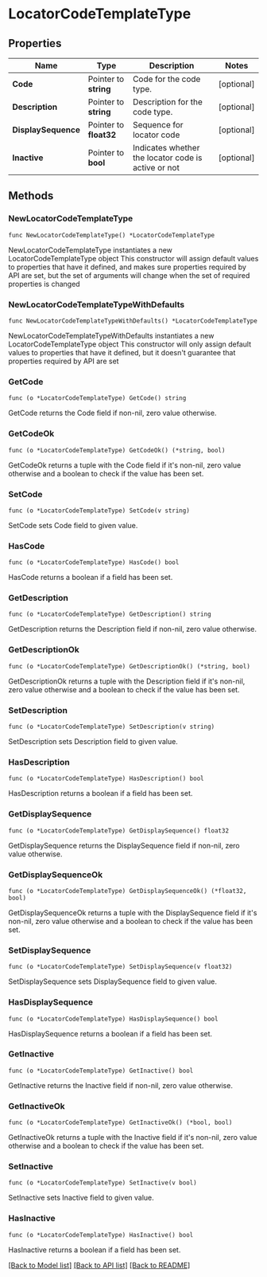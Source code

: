 # LocatorCodeTemplateType

## Properties

Name | Type | Description | Notes
------------ | ------------- | ------------- | -------------
**Code** | Pointer to **string** | Code for the code type. | [optional] 
**Description** | Pointer to **string** | Description for the code type. | [optional] 
**DisplaySequence** | Pointer to **float32** | Sequence for locator code | [optional] 
**Inactive** | Pointer to **bool** | Indicates whether the locator code is active or not | [optional] 

## Methods

### NewLocatorCodeTemplateType

`func NewLocatorCodeTemplateType() *LocatorCodeTemplateType`

NewLocatorCodeTemplateType instantiates a new LocatorCodeTemplateType object
This constructor will assign default values to properties that have it defined,
and makes sure properties required by API are set, but the set of arguments
will change when the set of required properties is changed

### NewLocatorCodeTemplateTypeWithDefaults

`func NewLocatorCodeTemplateTypeWithDefaults() *LocatorCodeTemplateType`

NewLocatorCodeTemplateTypeWithDefaults instantiates a new LocatorCodeTemplateType object
This constructor will only assign default values to properties that have it defined,
but it doesn't guarantee that properties required by API are set

### GetCode

`func (o *LocatorCodeTemplateType) GetCode() string`

GetCode returns the Code field if non-nil, zero value otherwise.

### GetCodeOk

`func (o *LocatorCodeTemplateType) GetCodeOk() (*string, bool)`

GetCodeOk returns a tuple with the Code field if it's non-nil, zero value otherwise
and a boolean to check if the value has been set.

### SetCode

`func (o *LocatorCodeTemplateType) SetCode(v string)`

SetCode sets Code field to given value.

### HasCode

`func (o *LocatorCodeTemplateType) HasCode() bool`

HasCode returns a boolean if a field has been set.

### GetDescription

`func (o *LocatorCodeTemplateType) GetDescription() string`

GetDescription returns the Description field if non-nil, zero value otherwise.

### GetDescriptionOk

`func (o *LocatorCodeTemplateType) GetDescriptionOk() (*string, bool)`

GetDescriptionOk returns a tuple with the Description field if it's non-nil, zero value otherwise
and a boolean to check if the value has been set.

### SetDescription

`func (o *LocatorCodeTemplateType) SetDescription(v string)`

SetDescription sets Description field to given value.

### HasDescription

`func (o *LocatorCodeTemplateType) HasDescription() bool`

HasDescription returns a boolean if a field has been set.

### GetDisplaySequence

`func (o *LocatorCodeTemplateType) GetDisplaySequence() float32`

GetDisplaySequence returns the DisplaySequence field if non-nil, zero value otherwise.

### GetDisplaySequenceOk

`func (o *LocatorCodeTemplateType) GetDisplaySequenceOk() (*float32, bool)`

GetDisplaySequenceOk returns a tuple with the DisplaySequence field if it's non-nil, zero value otherwise
and a boolean to check if the value has been set.

### SetDisplaySequence

`func (o *LocatorCodeTemplateType) SetDisplaySequence(v float32)`

SetDisplaySequence sets DisplaySequence field to given value.

### HasDisplaySequence

`func (o *LocatorCodeTemplateType) HasDisplaySequence() bool`

HasDisplaySequence returns a boolean if a field has been set.

### GetInactive

`func (o *LocatorCodeTemplateType) GetInactive() bool`

GetInactive returns the Inactive field if non-nil, zero value otherwise.

### GetInactiveOk

`func (o *LocatorCodeTemplateType) GetInactiveOk() (*bool, bool)`

GetInactiveOk returns a tuple with the Inactive field if it's non-nil, zero value otherwise
and a boolean to check if the value has been set.

### SetInactive

`func (o *LocatorCodeTemplateType) SetInactive(v bool)`

SetInactive sets Inactive field to given value.

### HasInactive

`func (o *LocatorCodeTemplateType) HasInactive() bool`

HasInactive returns a boolean if a field has been set.


[[Back to Model list]](../README.md#documentation-for-models) [[Back to API list]](../README.md#documentation-for-api-endpoints) [[Back to README]](../README.md)


